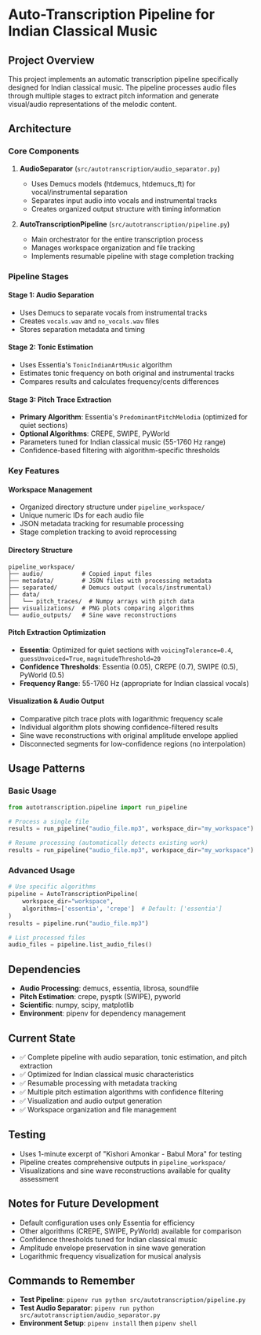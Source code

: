 # Auto-Transcription Pipeline for Indian Classical Music

## Project Overview
This project implements an automatic transcription pipeline specifically designed for Indian classical music. The pipeline processes audio files through multiple stages to extract pitch information and generate visual/audio representations of the melodic content.

## Architecture

### Core Components

1. **AudioSeparator** (`src/autotranscription/audio_separator.py`)
   - Uses Demucs models (htdemucs, htdemucs_ft) for vocal/instrumental separation
   - Separates input audio into vocals and instrumental tracks
   - Creates organized output structure with timing information

2. **AutoTranscriptionPipeline** (`src/autotranscription/pipeline.py`)
   - Main orchestrator for the entire transcription process
   - Manages workspace organization and file tracking
   - Implements resumable pipeline with stage completion tracking

### Pipeline Stages

#### Stage 1: Audio Separation
- Uses Demucs to separate vocals from instrumental tracks
- Creates `vocals.wav` and `no_vocals.wav` files
- Stores separation metadata and timing

#### Stage 2: Tonic Estimation
- Uses Essentia's `TonicIndianArtMusic` algorithm
- Estimates tonic frequency on both original and instrumental tracks
- Compares results and calculates frequency/cents differences

#### Stage 3: Pitch Trace Extraction
- **Primary Algorithm**: Essentia's `PredominantPitchMelodia` (optimized for quiet sections)
- **Optional Algorithms**: CREPE, SWIPE, PyWorld
- Parameters tuned for Indian classical music (55-1760 Hz range)
- Confidence-based filtering with algorithm-specific thresholds

### Key Features

#### Workspace Management
- Organized directory structure under `pipeline_workspace/`
- Unique numeric IDs for each audio file
- JSON metadata tracking for resumable processing
- Stage completion tracking to avoid reprocessing

#### Directory Structure
```
pipeline_workspace/
├── audio/           # Copied input files
├── metadata/        # JSON files with processing metadata
├── separated/       # Demucs output (vocals/instrumental)
├── data/
│   └── pitch_traces/  # Numpy arrays with pitch data
├── visualizations/  # PNG plots comparing algorithms
└── audio_outputs/   # Sine wave reconstructions
```

#### Pitch Extraction Optimization
- **Essentia**: Optimized for quiet sections with `voicingTolerance=0.4`, `guessUnvoiced=True`, `magnitudeThreshold=20`
- **Confidence Thresholds**: Essentia (0.05), CREPE (0.7), SWIPE (0.5), PyWorld (0.5)
- **Frequency Range**: 55-1760 Hz (appropriate for Indian classical vocals)

#### Visualization & Audio Output
- Comparative pitch trace plots with logarithmic frequency scale
- Individual algorithm plots showing confidence-filtered results
- Sine wave reconstructions with original amplitude envelope applied
- Disconnected segments for low-confidence regions (no interpolation)

## Usage Patterns

### Basic Usage
```python
from autotranscription.pipeline import run_pipeline

# Process a single file
results = run_pipeline("audio_file.mp3", workspace_dir="my_workspace")

# Resume processing (automatically detects existing work)
results = run_pipeline("audio_file.mp3", workspace_dir="my_workspace")
```

### Advanced Usage
```python
# Use specific algorithms
pipeline = AutoTranscriptionPipeline(
    workspace_dir="workspace",
    algorithms=['essentia', 'crepe']  # Default: ['essentia']
)
results = pipeline.run("audio_file.mp3")

# List processed files
audio_files = pipeline.list_audio_files()
```

## Dependencies
- **Audio Processing**: demucs, essentia, librosa, soundfile
- **Pitch Estimation**: crepe, pysptk (SWIPE), pyworld
- **Scientific**: numpy, scipy, matplotlib
- **Environment**: pipenv for dependency management

## Current State
- ✅ Complete pipeline with audio separation, tonic estimation, and pitch extraction
- ✅ Optimized for Indian classical music characteristics
- ✅ Resumable processing with metadata tracking
- ✅ Multiple pitch estimation algorithms with confidence filtering
- ✅ Visualization and audio output generation
- ✅ Workspace organization and file management

## Testing
- Uses 1-minute excerpt of "Kishori Amonkar - Babul Mora" for testing
- Pipeline creates comprehensive outputs in `pipeline_workspace/`
- Visualizations and sine wave reconstructions available for quality assessment

## Notes for Future Development
- Default configuration uses only Essentia for efficiency
- Other algorithms (CREPE, SWIPE, PyWorld) available for comparison
- Confidence thresholds tuned for Indian classical music
- Amplitude envelope preservation in sine wave generation
- Logarithmic frequency visualization for musical analysis

## Commands to Remember
- **Test Pipeline**: `pipenv run python src/autotranscription/pipeline.py`
- **Test Audio Separator**: `pipenv run python src/autotranscription/audio_separator.py`
- **Environment Setup**: `pipenv install` then `pipenv shell`